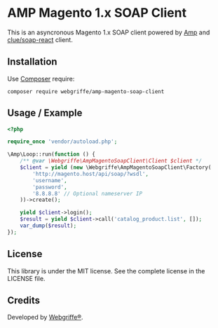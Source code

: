 AMP Magento 1.x SOAP Client
=============================

This is an asyncronous Magento 1.x SOAP client powered by [Amp](https://amphp.org/) and [clue/soap-react](https://github.com/clue/php-soap-react) client.

Installation
------------

Use [Composer](https://getcomposer.org/) require:

	composer require webgriffe/amp-magento-soap-client
	
Usage / Example
---------------

```php
<?php

require_once 'vendor/autoload.php';

\Amp\Loop::run(function () {
    /** @var \Webgriffe\AmpMagentoSoapClient\Client $client */
    $client = yield (new \Webgriffe\AmpMagentoSoapClient\Factory(
        'http://magento.host/api/soap/?wsdl',
        'username',
        'password',
        '8.8.8.8' // Optional nameserver IP
    ))->create();

    yield $client->login();
    $result = yield $client->call('catalog_product.list', []);
    var_dump($result);
});

```

License
-------

This library is under the MIT license. See the complete license in the LICENSE file.

Credits
-------
Developed by [Webgriffe®](http://www.webgriffe.com/).